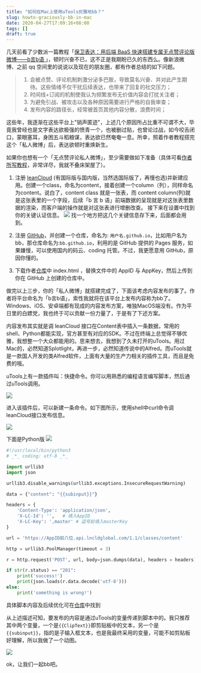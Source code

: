 ```yaml
---
title: "如何在Mac上使用uTools优雅地bb？"
slug: howto-graciously-bb-in-mac
date: 2020-04-27T17:09:16+08:00
tags: []
draft: true
---
```


几天前看了少数派一篇教程「[保卫表达：用后端 BaaS 快速搭建专属无点赞评论版微博——b言b语 ](https://sspai.com/post/60024)」，顿时兴奋不已，这不正是我期盼已久的东西么。像新浪微博、之前 qq 空间里的说说以及现在的朋友圈，都有作者总结的如下问题。

> 1. 会被点赞、评论机制刺激分泌多巴胺，导致莫名兴奋、并对此产生期待。这些情绪不仅干扰后续表达，也带来了回复的社交压力；
> 2. 时间线+订阅的机制使我认为频繁发布无价值内容会打扰关注者；
> 3. 为避免引战、被攻击以及各种原因需要进行严格的自我审查；
> 4. 发布内容的路径长，经常被首页其他内容分散，浪费时间；

这些年，我逐渐在这些平台上"销声匿迹"，上述几个原因所占比重不可谓不大，毕竟我曾经也是文字表达欲极强的愤青一个，也被删过贴，也曾论过战，如今咬舌闭口，蒙眼塞耳，身困五斗稻粮谋，表达欲已然奄奄一息。所幸，照着作者教程搭完这个「私人微博」后，表达欲顿时重焕新生。

如果你也想有一个「无点赞评论私人微博」，至少需要做如下准备（具体可看[作者所写教程](https://sspai.com/post/60024)，非常详尽，我就不叠床架屋了）。
1. 注册 [leanCloud](https://leancloud.app) (有国际版与国内版，当然选国际版了，再慢也选)并新建应用。创建一个class，命名为content，接着创建一个column（列），同样命名为content。说白了，content class 就是一张表，而 content column(列)就是这张表里的一个字段，后续「b 言 b 语」前端数据的呈现就是对这张表里数据的渲染，而客户端的操作就是对这张表进行增删改查。
接下来在设置中找到你的关键认证信息。
![](https://tva1.sinaimg.cn/large/007S8ZIlgy1ge8juns26xj30ut0atdgi.jpg)
找一个地方把这几个关键信息存下来，后面都会用到。
2. 注册 [GitHub](https://github.com)，并创建一个仓库，命名为: `用户名.github.io`，比如用户名为 bb，那仓库命名为:`bb.github.io`，利用的是 GitHub 提供的 Pages 服务，如果嫌慢，可以使用国内的码云、coding 托管。不过，我更愿意用 GitHub，原因你懂的。

3. 下载作者[仓库](https://github.com/daibor/nonsense.fun)中 index.html ，替换文件中的 AppID 与 AppKey，然后上传到你在 GitHub 上创建的仓库中。


做完以上三步，你的「私人微博」就搭建完成了，下面该考虑内容发布的事了。作者将平台命名为「b言b语」，索性我就将在该平台上发布内容称为bb了。Windows、iOS、安卓端都有现成的内容发布方案，唯独MacOS端没有。作为平日里的白嫖党，我也终于可以贡献一份力量了，于是有了下述方案。

内容发布其实就是调 leanCloud 接口在Content表中插入一条数据，常用的shell、Python都能实现，官方甚至有对应的SDK。不过在终端上总觉得不够优雅，我想整一个大众都能用的。思来想去，我想到了久未打开的uTools。用过Mac的，必然知道Splotlight，再进一步，必然知道传说中的Alfred。而uTools就是一款国人开发的类Alfred软件，上面有大量的生产力相关的插件工具，而且是免费的哦。

uTools上有一款插件叫：快捷命令。你可以用熟悉的编程语言编写脚本，然后通过uTools调用。

![](https://tva1.sinaimg.cn/large/007S8ZIlgy1ge8ogoeiv2j30s50gfq3o.jpg)

进入该插件后，可以新建一条命令。如下图所示，使用shell中curl命令调leanCloud接口发布信息。

![](https://tva1.sinaimg.cn/large/007S8ZIlgy1ge8poa121lj30m30i6gn0.jpg)


下面是Python版
![](https://tva1.sinaimg.cn/large/007S8ZIlgy1ge8pve2fyoj30m30i13zc.jpg)

```python
#!/usr/local/bin/python3
# _*_ coding: utf-8 _*_

import urllib3
import json

urllib3.disable_warnings(urllib3.exceptions.InsecureRequestWarning)

data = {"content": "{{subinput}}"}

headers = {
    'Content-Type': 'application/json',
    'X-LC-Id': '',   # 填入AppID
    'X-LC-Key': ',master' # 逗号前填入masterKey
}

url = 'https://AppID前八位.api.lncldglobal.com/1.1/classes/content'

http = urllib3.PoolManager(timeout = 3)

r = http.request('POST', url, body=json.dumps(data), headers = headers)

if str(r.status) == "201":
    print('success!')
    print(json.loads(r.data.decode('utf-8')))
else:
    print('something is wrong!')
```

具体脚本内容及后续优化可在[仓库](https://github.com/imxw/bb)中找到

从上述描述可知，要发布的内容是通过uTools的变量传递到脚本中的。我只推荐其中两个变量，一个是`{{ClipText}}`即剪贴板中的文本，另一个是`{{subinput}}`，指的是子输入框文本，也是我最终采用的变量，可能不如剪贴板好理解，所以我做了一个动图。

![](https://tva1.sinaimg.cn/large/007S8ZIlgy1ge8qh1ugbkg313s0d0azj.gif)

ok，让我们一起bb吧。
